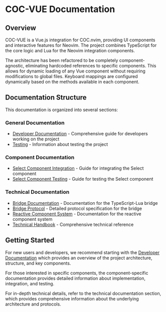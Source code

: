 # COC-VUE Documentation

## Overview

COC-VUE is a Vue.js integration for COC.nvim, providing UI components and interactive features for Neovim. The project combines TypeScript for the core logic and Lua for the Neovim integration components.

The architecture has been refactored to be completely component-agnostic, eliminating hardcoded references to specific components. This allows for dynamic loading of any Vue component without requiring modifications to global files. Keyboard mappings are configured dynamically based on the methods available in each component.

## Documentation Structure

This documentation is organized into several sections:

### General Documentation
- [Developer Documentation](./COC_VUE_DEVELOPER_DOCUMENTATION.md) - Comprehensive guide for developers working on the project
- [Testing](../TESTS.md) - Information about testing the project

### Component Documentation
- [Select Component Integration](./SELECT_COMPONENT_INTEGRATION.md) - Guide for integrating the Select component
- [Select Component Testing](./SELECT_COMPONENT_TESTING.md) - Guide for testing the Select component

### Technical Documentation
- [Bridge Documentation](./technical/BRIDGE_DOCUMENTATION.md) - Documentation for the TypeScript-Lua bridge
- [Bridge Protocol](./technical/BRIDGE_PROTOCOL.md) - Detailed protocol specification for the bridge
- [Reactive Component System](./technical/REACTIVE_COMPONENT_SYSTEM.md) - Documentation for the reactive component system
- [Technical Handbook](./technical/TECHNICAL_HANDBOOK.md) - Comprehensive technical reference

## Getting Started

For new users and developers, we recommend starting with the [Developer Documentation](./COC_VUE_DEVELOPER_DOCUMENTATION.md) which provides an overview of the project architecture, structure, and key components.

For those interested in specific components, the component-specific documentation provides detailed information about implementation, integration, and testing.

For in-depth technical details, refer to the technical documentation section, which provides comprehensive information about the underlying architecture and protocols.
